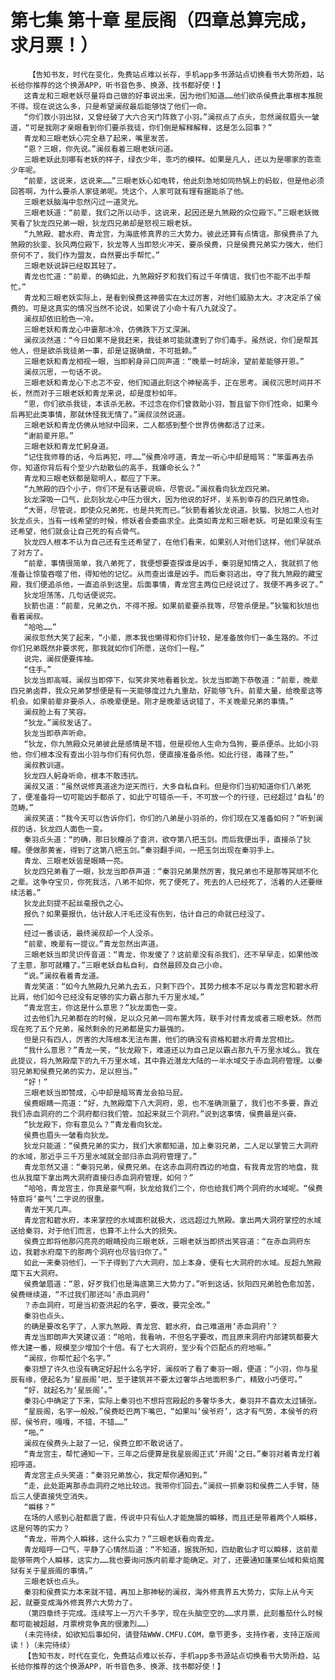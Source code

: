 # 第七集 第十章 星辰阁（四章总算完成，求月票！）
        【告知书友，时代在变化，免费站点难以长存，手机app多书源站点切换看书大势所趋，站长给你推荐的这个换源APP，听书音色多、换源、找书都好使！】
       这青龙和三眼老妖尽量将自己做的好事说出来，因为他们知道……他们欲杀侯费此事根本推脱不得。现在说这么多，只是希望澜叔最后能够饶了他们一命。
       “你们救小羽出狱，又曾经破了大六合天门阵救了小羽。”澜叔点了点头，忽然澜叔眉头一皱道，“可是我刚才亲眼看到你们要杀我徒，你们倒是解释解释，这是怎么回事？”
       青龙和三眼老妖心完全悬了起来，嘴里发苦。
       “恩？三眼，你先说。”澜叔看着三眼老妖问道。
       三眼老妖此刻哪有老妖的样子，绿衣少年，乖巧的模样。如果是凡人，还以为是哪家的乖乖少年呢。
       “前辈，这说来，这说来……”三眼老妖心如电转，他此刻急地如同热锅上的蚂蚁，但是他必须回答啊，为什么要杀人家徒弟呢。凭这个，人家可就有理有据能杀了他。
       三眼老妖脑海中忽然闪过一道灵光。
       三眼老妖道：“前辈，我们之所以动手，这说来，起因还是九煞殿的众位殿下。”三眼老妖微笑看了狄龙四兄弟一眼，狄龙四兄弟却是怒视三眼老妖。
       “九煞殿、碧水府、青龙宫，为海底修真界的三大势力。彼此还算有点情谊。那侯费杀了九煞殿的狄銮、狄风两位殿下，狄龙等人当即怒火冲天，要杀侯费，只是侯费兄弟实力强大，他们奈何不了，我们作为盟友，自然要出手帮忙。”
       三眼老妖说辞已经取其轻了。
       青龙也忙道：“前辈，的确如此，九煞殿好歹和我们有过千年情谊，我们也不能不出手帮忙。”
       青龙和三眼老妖实际上，是看到侯费这神兽实在太过厉害，对他们威胁太大。才决定杀了侯费的。可是这真实的情况当然不论说，如果说了小命十有八九就没了。
       澜叔却依旧脸色一冷。
       三眼老妖和青龙心中霎那冰冷，仿佛跌下万丈深渊。
       澜叔淡然道：“今日如果不是我赶来，我徒弟可能就遭到了你们毒手。虽然说，你们是帮其他人，但是欲杀我徒弟一事，却是证据确凿，不可抵赖。”
       三眼老妖和青龙相视一眼，当即躬身异口同声道：“晚辈一时胡涂，望前辈能够开恩。”
       澜叔沉思，一句话不说。
       三眼老妖和青龙心下忐忑不安，他们知道此刻这个神秘高手，正在思考。澜叔沉思时间并不长，然而对于三眼老妖和青龙来说，却是度秒如年。
       “恩，你们欲杀我徒，本该杀无赦。不过念在你们曾救助小羽，暂且留下你们性命，如果今后再犯此类事情，那就休怪我无情了。”澜叔淡然说道。
       三眼老妖和青龙仿佛从地狱中回来，二人都感到整个世界仿佛都活了过来。
       “谢前辈开恩。”
       三眼老妖和青龙忙躬身道。
       “记住我师尊的话，今后再犯，哼……”侯费冷哼道，青龙一听心中却是暗骂：“笨蛋再去杀你，知道你背后有个至少六劫散仙的高手，我嫌命长么？”
       青龙和三眼老妖都是聪明人，都应了下来。
       “九煞殿的四个小子，你们不是有话要说嘛，尽管说。”澜叔看向狄龙四兄弟。
       狄龙深吸一口气，此刻狄龙心中压力很大，因为他说的好坏，关系到幸存的四兄弟性命。
       “大哥，尽管说，即使众兄弟死，也是共死而已。”狄箭看着狄龙说道。狄螚、狄旭二人也对狄龙点头，当有一线希望的时候，修妖者会委曲求全。此类如青龙和三眼老妖。可是如果没有生还希望，他们就会让自己死的有点骨气。
       狄龙四人根本不认为自己还有生还希望了，在他们看来，如果别人对他们这样，他们早就杀了对方了。
       “前辈，事情很简单，我八弟死了，我便想要查探谁是凶手，秦羽是知情之人，我就抓了他准备让惊蛰吞噬了他，得知他的记忆。从而查出谁是凶手。而后秦羽逃出，夺了我九煞殿的藏宝殿，我们便追杀他，一直追杀到这里。后面事情，青龙宫主两位已经说过了。我便不再多说了。”
       狄龙坦荡荡，几句话便说完。
       狄箭也道：“前辈，兄弟之仇，不得不报。如果前辈要杀我等，尽管杀便是。”狄螚和狄旭也看着澜叔。
       “哈哈……”
       澜叔忽然大笑了起来，“小辈，原本我也懒得和你们计较，是准备放你们一条生路的。不过你们兄弟既然非要求死，那我就如你们所愿，送你们一程。”
       说完，澜叔便要挥袖。
       “住手。”
       狄龙当即高喊，澜叔当即停下，似笑非笑地看着狄龙。狄龙当即跪下恭敬道：“前辈，晚辈四兄弟卤莽，我众兄弟梦想便是有一天能够度过九九重劫，好能够飞升。前辈大量，给晚辈这等机会。如果前辈非要杀人，杀晚辈便是。刚才是晚辈话说错了，不关晚辈兄弟的事情。”
       澜叔脸上有了笑容。
       “狄龙。”澜叔发话了。
       狄龙当即恭声听命。
       “狄龙，你九煞殿众兄弟彼此是感情是不错，但是视他人生命为刍狗，要杀便杀。比如小羽他，你们根本没有查出小羽与你们有何仇怨，便直接准备杀他。如此行径，毒辣了些。”
       澜叔教训道。
       狄龙四人躬身听命，根本不敢违抗。
       澜叔又道：“虽然说修真道途为逆天而行，大多自私自利。但是你们当初知道你们八弟死了，便准备将一切可能凶手都杀了，如此宁可错杀一千，不可放一个的行径，已经超过‘自私’的范畴。”
       澜叔笑道：“我今天可以告诉你们，你们的八弟是小羽杀的，你们现在又准备如何？”听到澜叔的话，狄龙四人面色一变。
       秦羽点头道：“的确，那日狄瞳杀了查洪，欲夺第八把玉剑。而后我便出手，直接杀了狄瞳。便做那黄雀，得到了这第八把玉剑。”秦羽翻手间，一把玉剑出现在秦羽手上。
       青龙、三眼老妖皆是眼睛一亮。
       狄龙四兄弟看了一眼，狄龙当即恭声道：“秦羽兄弟果然厉害，我兄弟也不是那等冥顽不化之辈。这争夺宝贝，你死我活，八弟不如你，死了便死了。死去的人已经死了，活着的人还要继续活着。”
       狄龙此刻提不起丝毫报仇之心。
       报仇？如果要报仇，估计敌人汗毛还没有伤到，估计自己的命就已经没了。
       ……
       经过一番谈话，最终澜叔却一个人没杀。
       “前辈，晚辈有一提议。”青龙忽然出声道。
       三眼老妖当即灵识传音道：“青龙，你发傻了？这前辈没有杀我们，还不早早走，如果他改了主意，那可就糟了。”三眼老妖自私自利，自然最顾及自己小命。
       “说。”澜叔看着青龙道。
       青龙笑道：“如今九煞殿九兄弟九去五，只剩下四个。其势力根本不足以与青龙宫和碧水府比肩，他们如今已经没有足够的实力霸占那九千万里水域。”
       “青龙宫主，你这是什么意思？”狄龙面色一变。
       过去他们九兄弟都在的时候，足以众兄弟一同布置大阵，联手对付青龙或者三眼老妖。然而现在死了五个兄弟，虽然剩余的兄弟都是实力最强的。
       但是只有四人，厉害的大阵根本无法布置，他们的确没有资格和碧水府青龙宫相比。
       “我什么意思？”青龙一笑，“狄龙殿下，难道还以为自己足以霸占那九千万里水域么。我在此提议，将九煞殿麾下的九千万里水域，其中靠近潜龙大陆的一半水域交于赤血洞府管理。以秦羽兄弟和侯费兄弟的实力，足以担当。”
       “好！”
       三眼老妖当即赞成，心中却是暗骂青龙会拍马屁。
       侯费眼睛一亮道：“好，九煞殿麾下八大洞府，恩，也不准确测量了，我们也不多要，靠近我们赤血洞府的二个洞府都归我们管。加起来就三个洞府。”说到这事情，侯费最是兴奋。
       “狄龙殿下，你有意见么？”青龙看向狄龙。
       侯费也眉头一皱看向狄龙。
       狄龙只能道：“侯费兄弟的实力，我们大家都知道，加上秦羽兄弟，二人足以掌管三大洞府的水域，那近乎三千万里水域就全部归赤血洞府管理了。”
       青龙忽然又道：“秦羽兄弟，侯费兄弟。在这赤血洞府西边的地盘，有我青龙宫的地盘，我也从我麾下拿出两大洞府直接归赤血洞府管理，如何？”
       “哈哈，青龙宫主，你真是豪气啊，狄龙给我们二个，你也给我们两个洞府的水域呢。“侯费特意将‘豪气’二字说的很重。
       青龙干笑几声。
       青龙宫和碧水府，本来掌控的水域面积就极大，远远超过九煞殿。拿出两大洞府掌控的水域送给秦羽，对于他们而言，也算不上什么大的损失。
       侯费立即将他那闪亮亮的眼睛投向三眼老妖，三眼老妖当即挤出笑容道：“在赤血洞府东边，我碧水府麾下的那两个洞府也尽皆归你了。”
       如此一来秦羽他们，一下子得到了六大洞府，加上本身，便有七大洞府的水域。反超九煞殿麾下五大洞府。
       侯费皱眉道：“恩，好歹我们也是海底第三大势力了。”听到这话，狄阳四兄弟脸色愈加苦，侯费继续道，“不过我们那还叫‘赤血洞府’
       ？赤血洞府，可是当初查洪起的名字，要改，要完全改。”
       秦羽也点头。
       的确是要改名字了，人家九煞殿、青龙宫、碧水府，自己难道用‘赤血洞府’？
       青龙当即朗声大笑建议道：“哈哈，我看呐，不但名字要改，而且原来洞府内部建筑都要大修大建一番，规模至少增加个十倍。有了七大洞府，至少有个匹配点的府地嘛。”
       “澜叔，你帮忙起个名字。”
       秦羽想了许久也没有确定好起什么名字好，澜叔听了看了秦羽一眼，便道：“小羽，你与星辰有缘，便起名为‘星辰阁’吧，至于建筑并不要太过奢华占地面积多广，精致小巧便可。”
       “好，就起名为‘星辰阁’。”
       秦羽心中确定了下来，实际上秦羽也不想将宫殿起的多奢华多大，秦羽并不喜欢太过铺张。
       “星辰阁，名字一般般。”侯费眨巴两下嘴巴，“如果叫‘侯爷府’，这才有气势，本侯爷的府邸，侯爷府，嘎嘎，不错，不错……”
       “啪。”
       澜叔在侯费头上敲了一记，侯费立即不敢说话了。
       “青龙宫主，帮忙通知一下，三年之后便算是我星辰阁正式‘开阁’之日。”秦羽对着青龙打着招呼道。
       青龙宫主点头笑道：“秦羽兄弟放心，我定帮你通知到。”
       “走，此处距离那赤血洞府之地比较远。我带你们回去。”澜叔一抓秦羽和侯费二人手臂，随后三人便直接凭空消失。
       “瞬移？”
       在场的人感到心脏都震了震，传说中只有仙人才能施展的瞬移，而且还是带着两个人瞬移，这是何等的实力？
       “青龙，带两个人瞬移，这什么实力？”三眼老妖看向青龙。
       青龙暗呼一口气，平静了心情然后道：“不知道，据我所知，四劫散仙才可以瞬移，这前辈能够带两个人瞬移，这实力……我也要询问族内前辈才能确定。对了，还要通知蓬莱仙域和紫焰魔狱有关于星辰阁的事情。”
       三眼老妖也点头。
       秦羽和侯费实力本来就不错，再加上那神秘的澜叔，海外修真界五大势力，实际上从今天起，就要变成海外修真界六大势力了。
       （第四章终于完成。连续写上一万六千多字，现在头脑空空的……求月票，此刻番茄什么时候都可能被超越，月票榜竞争真的很激烈……）
       (未完待续，如欲知后事如何，请登陆WWW.CMFU.COM，章节更多，支持作者，支持正版阅读！)（未完待续）
       【告知书友，时代在变化，免费站点难以长存，手机app多书源站点切换看书大势所趋，站长给你推荐的这个换源APP，听书音色多、换源、找书都好使！】